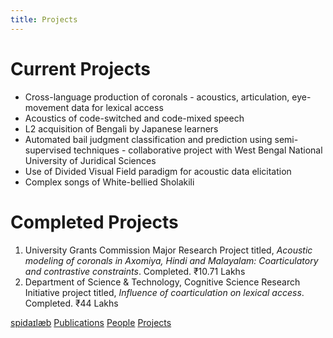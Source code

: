 ```yaml
---
title: Projects
---
```


# Current Projects

* Cross-language production of coronals - acoustics, articulation, eye-movement data for lexical access
* Acoustics of code-switched and code-mixed speech
* L2 acquisition of Bengali by Japanese learners
* Automated bail judgment classification and prediction using semi-supervised techniques - collaborative project with West Bengal National University of Juridical Sciences
* Use of Divided Visual Field paradigm for acoustic data elicitation
* Complex songs of White-bellied Sholakili 

# Completed Projects
1. University Grants Commission Major Research Project titled, *Acoustic modeling of coronals in Axomiya, Hindi and Malayalam: Coarticulatory and contrastive constraints*. Completed. ₹10.71 Lakhs
2. Department of Science & Technology, Cognitive Science Research Initiative project titled, *Influence of coarticulation on lexical access*. Completed. ₹44 Lakhs
<!--3. Department of Science & Technology & MHRD, IMPacting Research, INnovation and Technology (IMPRINT) Project titled *Grapheme sequence, visual, and articulatory complexity in Indian languages:
Towards a unified model for quantifying reading complexity for primary school textbooks*. Starting 2018 October. ₹133 Lakhs-->

[spidaɪlæb](index.md) [Publications](pubs.md) [People](people.md) [Projects](projects.md) 
<!-- [#KnowCoDA](KnowCoDA.md) -->